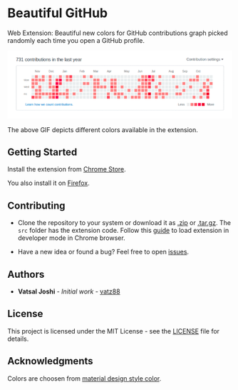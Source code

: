# Beautiful GitHub

Web Extension: Beautiful new colors for GitHub contributions graph picked randomly each time you open a GitHub profile.

![Demo](demo.gif "Demo")

The above GIF depicts different colors available in the extension.

## Getting Started

Install the extension from [Chrome Store](https://chrome.google.com/webstore/detail/beautiful-github/dhbppboodcppiohhdjgdldpeemcfheen).

You also install it on [Firefox](https://addons.mozilla.org/en-US/firefox/addon/beautiful-github/).

## Contributing

- Clone the repository to your system or download it as [.zip](https://github.com/vatz88/Beautiful-GitHub/zipball/master) or [.tar.gz](https://github.com/vatz88/Beautiful-GitHub/tarball/master). The `src` folder has the extension code. Follow this [guide](https://developer.chrome.com/extensions/getstarted#unpacked) to load extension in developer mode in Chrome browser.

- Have a new idea or found a bug? Feel free to open [issues](https://github.com/vatz88/Beautiful-GitHub/issues).

## Authors

- **Vatsal Joshi** - *Initial work* - [vatz88](https://github.com/vatz88)

<!--
See also the list of [contributors](https://github.com/VaTz88/FFCSonTheGo/contributors) who participated in this project.
-->

## License

This project is licensed under the MIT License - see the [LICENSE](LICENSE) file for details.

## Acknowledgments

Colors are choosen from [material design style color](https://material.io/guidelines/style/color.html#color-color-palette).
